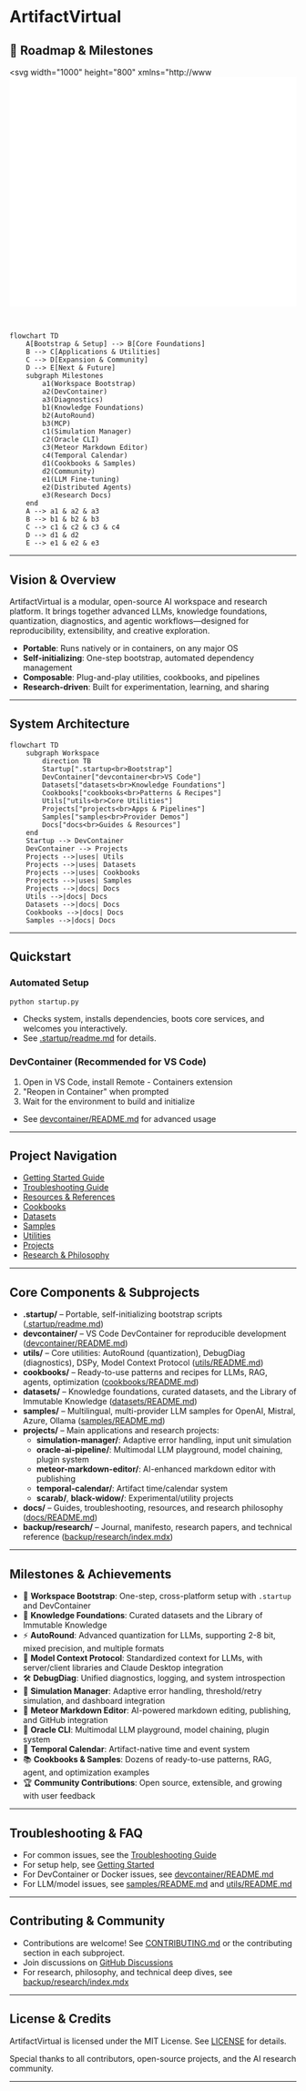 # ArtifactVirtual

## 🚦 Roadmap & Milestones



<svg width="1000" height="800" xmlns="http://www<svg width="1000" height="800" viewBox="0 0 1000 800" xmlns="http://www.w3.org/2000/svg" style="background:#fff; font-family:sans-serif;">
  <style>
    .node { stroke: #000; stroke-width: 1.5; fill: #fff; opacity: 0; animation: fadeSlideIn 1s forwards; }
    .done { fill: #28a745; }
    .active { fill: #ffc107; }
    .planned { fill: #007bff; }
    .text { font-size: 12px; fill: #000; opacity: 0; animation: fadeIn 1s forwards; }
    .badge { font-size: 10px; fill: #fff; text-anchor: middle; opacity: 0; animation: fadeIn 1s forwards; }

    @keyframes fadeIn {
      to { opacity: 1; }
    }

    @keyframes fadeSlideIn {
      from { opacity: 0; transform: translateY(10px); }
      to { opacity: 1; transform: translateY(0); }
    }
  </style>

  <g style="animation-delay: 0s">
    <rect x="40" y="40" width="180" height="30" class="node" />
    <text x="50" y="60" class="text" style="animation-delay: 0.1s">Workspace Bootstrap</text>
    <circle cx="215" cy="55" r="7" class="done" />
    <text x="215" y="59" class="badge" style="animation-delay: 0.2s">D</text>
  </g>

  <g style="animation-delay: 0.3s">
    <rect x="240" y="40" width="200" height="30" class="node" />
    <text x="250" y="60" class="text" style="animation-delay: 0.4s">DevContainer Integration</text>
    <circle cx="435" cy="55" r="7" class="done" />
    <text x="435" y="59" class="badge" style="animation-delay: 0.5s">D</text>
  </g>

  </svg>




```mermaid
flowchart TD
    A[Bootstrap & Setup] --> B[Core Foundations]
    B --> C[Applications & Utilities]
    C --> D[Expansion & Community]
    D --> E[Next & Future]
    subgraph Milestones
        a1(Workspace Bootstrap)
        a2(DevContainer)
        a3(Diagnostics)
        b1(Knowledge Foundations)
        b2(AutoRound)
        b3(MCP)
        c1(Simulation Manager)
        c2(Oracle CLI)
        c3(Meteor Markdown Editor)
        c4(Temporal Calendar)
        d1(Cookbooks & Samples)
        d2(Community)
        e1(LLM Fine-tuning)
        e2(Distributed Agents)
        e3(Research Docs)
    end
    A --> a1 & a2 & a3
    B --> b1 & b2 & b3
    C --> c1 & c2 & c3 & c4
    D --> d1 & d2
    E --> e1 & e2 & e3
```

---

## Vision & Overview

ArtifactVirtual is a modular, open-source AI workspace and research platform. It brings together advanced LLMs, knowledge foundations, quantization, diagnostics, and agentic workflows—designed for reproducibility, extensibility, and creative exploration.

- **Portable**: Runs natively or in containers, on any major OS
- **Self-initializing**: One-step bootstrap, automated dependency management
- **Composable**: Plug-and-play utilities, cookbooks, and pipelines
- **Research-driven**: Built for experimentation, learning, and sharing

---

## System Architecture

```mermaid
flowchart TD
    subgraph Workspace
        direction TB
        Startup[".startup<br>Bootstrap"]
        DevContainer["devcontainer<br>VS Code"]
        Datasets["datasets<br>Knowledge Foundations"]
        Cookbooks["cookbooks<br>Patterns & Recipes"]
        Utils["utils<br>Core Utilities"]
        Projects["projects<br>Apps & Pipelines"]
        Samples["samples<br>Provider Demos"]
        Docs["docs<br>Guides & Resources"]
    end
    Startup --> DevContainer
    DevContainer --> Projects
    Projects -->|uses| Utils
    Projects -->|uses| Datasets
    Projects -->|uses| Cookbooks
    Projects -->|uses| Samples
    Projects -->|docs| Docs
    Utils -->|docs| Docs
    Datasets -->|docs| Docs
    Cookbooks -->|docs| Docs
    Samples -->|docs| Docs
```

---

## Quickstart

### Automated Setup

```bash
python startup.py
```
- Checks system, installs dependencies, boots core services, and welcomes you interactively.
- See [.startup/readme.md](.startup/readme.md) for details.

### DevContainer (Recommended for VS Code)

1. Open in VS Code, install Remote - Containers extension
2. "Reopen in Container" when prompted
3. Wait for the environment to build and initialize
- See [devcontainer/README.md](devcontainer/README.md) for advanced usage

---

## Project Navigation

- [Getting Started Guide](docs/gettingstarted.md)
- [Troubleshooting Guide](docs/troubleshooting.md)
- [Resources & References](docs/resources.md)
- [Cookbooks](cookbooks/README.md)
- [Datasets](datasets/README.md)
- [Samples](samples/README.md)
- [Utilities](utils/README.md)
- [Projects](projects/)
- [Research & Philosophy](backup/research/index.mdx)

---

## Core Components & Subprojects

- **.startup/** – Portable, self-initializing bootstrap scripts ([.startup/readme.md](.startup/readme.md))
- **devcontainer/** – VS Code DevContainer for reproducible development ([devcontainer/README.md](devcontainer/README.md))
- **utils/** – Core utilities: AutoRound (quantization), DebugDiag (diagnostics), DSPy, Model Context Protocol ([utils/README.md](utils/README.md))
- **cookbooks/** – Ready-to-use patterns and recipes for LLMs, RAG, agents, optimization ([cookbooks/README.md](cookbooks/README.md))
- **datasets/** – Knowledge foundations, curated datasets, and the Library of Immutable Knowledge ([datasets/README.md](datasets/README.md))
- **samples/** – Multilingual, multi-provider LLM samples for OpenAI, Mistral, Azure, Ollama ([samples/README.md](samples/README.md))
- **projects/** – Main applications and research projects:
  - **simulation-manager/**: Adaptive error handling, input unit simulation
  - **oracle-ai-pipeline/**: Multimodal LLM playground, model chaining, plugin system
  - **meteor-markdown-editor/**: AI-enhanced markdown editor with publishing
  - **temporal-calendar/**: Artifact time/calendar system
  - **scarab/**, **black-widow/**: Experimental/utility projects
- **docs/** – Guides, troubleshooting, resources, and research philosophy ([docs/README.md](docs/README.md))
- **backup/research/** – Journal, manifesto, research papers, and technical reference ([backup/research/index.mdx](backup/research/index.mdx))

---

## Milestones & Achievements

- 🚀 **Workspace Bootstrap**: One-step, cross-platform setup with `.startup` and DevContainer
- 🧠 **Knowledge Foundations**: Curated datasets and the Library of Immutable Knowledge
- ⚡ **AutoRound**: Advanced quantization for LLMs, supporting 2-8 bit, mixed precision, and multiple formats
- 🧩 **Model Context Protocol**: Standardized context for LLMs, with server/client libraries and Claude Desktop integration
- 🛠️ **DebugDiag**: Unified diagnostics, logging, and system introspection
- 🧬 **Simulation Manager**: Adaptive error handling, threshold/retry simulation, and dashboard integration
- 📝 **Meteor Markdown Editor**: AI-powered markdown editing, publishing, and GitHub integration
- 🔗 **Oracle CLI**: Multimodal LLM playground, model chaining, plugin system
- 📅 **Temporal Calendar**: Artifact-native time and event system
- 📚 **Cookbooks & Samples**: Dozens of ready-to-use patterns, RAG, agent, and optimization examples
- 🏆 **Community Contributions**: Open source, extensible, and growing with user feedback

---

## Troubleshooting & FAQ

- For common issues, see the [Troubleshooting Guide](docs/troubleshooting.md)
- For setup help, see [Getting Started](docs/gettingstarted.md)
- For DevContainer or Docker issues, see [devcontainer/README.md](devcontainer/README.md)
- For LLM/model issues, see [samples/README.md](samples/README.md) and [utils/README.md](utils/README.md)

---

## Contributing & Community

- Contributions are welcome! See [CONTRIBUTING.md](CONTRIBUTING.md) or the contributing section in each subproject.
- Join discussions on [GitHub Discussions](https://github.com/amuzetnoM/artifactvirtual/discussions)
- For research, philosophy, and technical deep dives, see [backup/research/index.mdx](backup/research/index.mdx)

---

## License & Credits

ArtifactVirtual is licensed under the MIT License. See [LICENSE](LICENSE) for details.

Special thanks to all contributors, open-source projects, and the AI research community.

---

